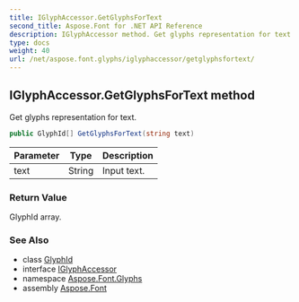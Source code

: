 ```yaml
---
title: IGlyphAccessor.GetGlyphsForText
second_title: Aspose.Font for .NET API Reference
description: IGlyphAccessor method. Get glyphs representation for text
type: docs
weight: 40
url: /net/aspose.font.glyphs/iglyphaccessor/getglyphsfortext/
---
```

## IGlyphAccessor.GetGlyphsForText method

Get glyphs representation for text.

```csharp
public GlyphId[] GetGlyphsForText(string text)
```

| Parameter | Type | Description |
| --- | --- | --- |
| text | String | Input text. |

### Return Value

GlyphId array.

### See Also

* class [GlyphId](../../glyphid/)
* interface [IGlyphAccessor](../)
* namespace [Aspose.Font.Glyphs](../../iglyphaccessor/)
* assembly [Aspose.Font](../../../)


